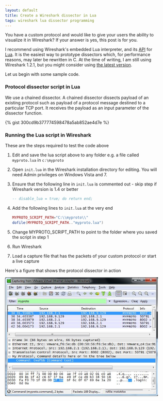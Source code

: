 ```yaml
---
layout: default
title: Create a Wireshark dissector in Lua
tags: wireshark lua dissector programming
---
```


You have a custom protocol and would like to give your users the ability to visualize it in Wireshark? If your answer is yes, this post is for you.

I recommend using Wireshark's embedded Lua interpreter, and its [API](https://www.wireshark.org/docs/wsdg_html_chunked/wsluarm_modules.html) for [Lua](http://www.lua.org/pil/). It is the easiest way to prototype dissectors which, for performance reasons, may later be rewritten in C. At the time of writing, I am still using Wireshark 1.2.1, but you might consider using [the latest version](http://www.wireshark.org/download.html).

Let us begin with some sample code.

### Protocol dissector script in Lua

We use a chained dissector. A chained dissector dissects payload of an existing protocol such as payload of a protocol message destined to a particular TCP port. It receives the payload as an input parameter of the dissector function.

{% gist 300cd9b377774598478a5ab852ae4d7e %}

### Running the Lua script in Wireshark

These are the steps required to test the code above

1. Edit and save the lua script above to any folder e.g. a file called `myproto.lua` in `c:\myproto`

2. Open `init.lua` in the Wireshark installation directory for editing. You will need Admin privileges on Windows Vista and 7.

3. Ensure that the following line in `init.lua` is commented out - skip step if Wireshark version is 1.4 or better

    ```lua
    -- disable_lua = true; do return end;
    ```

4. Add the following lines to `init.lua` at the very end

    ```lua
    MYPROTO_SCRIPT_PATH="C:\\myproto\\"
    dofile(MYPROTO_SCRIPT_PATH.."myproto.lua")
    ```

5. Change MYPROTO_SCRIPT_PATH to point to the folder where you saved the script in step 1

6. Run Wireshark

7. Load a capture file that has the packets of your custom protocol or start a live capture

Here's a figure that shows the protocol dissector in action

![Wireshark Dissector](/assets/img/wireshark-lua.jpg)
